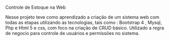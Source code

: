 Controle de Estoque na  Web



Nesse projeto teve como aprendizado a criação de um sistema web com todas as etapas utilizando as tecnologias, tais como : Bootstrap 4 , Mysql, Php e Html 5 e css, com foco na criação de CRUD básico.
Utilizado a regra de negocio para controle de usuários e permissões no sistema. 
